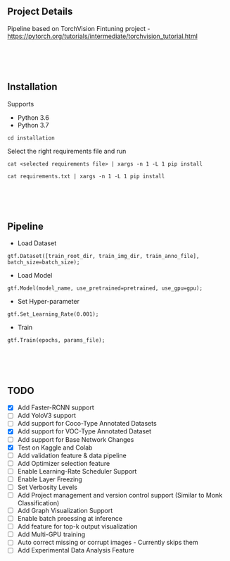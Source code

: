 ## Project Details
Pipeline based on TorchVision Fintuning project - https://pytorch.org/tutorials/intermediate/torchvision_tutorial.html

<br />
<br />
<br />

## Installation

Supports 
- Python 3.6
- Python 3.7
    
`cd installation`

Select the right requirements file and run 

`cat <selected requirements file> | xargs -n 1 -L 1 pip install`


`cat requirements.txt | xargs -n 1 -L 1 pip install`


<br />
<br />
<br />

## Pipeline

- Load Dataset

`gtf.Dataset([train_root_dir, train_img_dir, train_anno_file], batch_size=batch_size);`

- Load Model

`gtf.Model(model_name, use_pretrained=pretrained, use_gpu=gpu);`

- Set Hyper-parameter

`gtf.Set_Learning_Rate(0.001);`

- Train

`gtf.Train(epochs, params_file);`



<br />
<br />
<br />

## TODO

- [x] Add Faster-RCNN support
- [ ] Add YoloV3 support
- [ ] Add support for Coco-Type Annotated Datasets
- [x] Add support for VOC-Type Annotated Dataset
- [ ] Add support for Base Network Changes
- [x] Test on Kaggle and Colab 
- [ ] Add validation feature & data pipeline
- [ ] Add Optimizer selection feature
- [ ] Enable Learning-Rate Scheduler Support
- [ ] Enable Layer Freezing
- [ ] Set Verbosity Levels
- [ ] Add Project management and version control support (Similar to Monk Classification)
- [ ] Add Graph Visualization Support
- [ ] Enable batch proessing at inference
- [ ] Add feature for top-k output visualization
- [ ] Add Multi-GPU training
- [ ] Auto correct missing or corrupt images - Currently skips them
- [ ] Add Experimental Data Analysis Feature